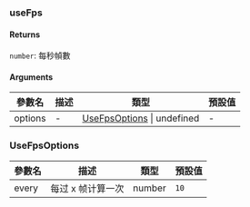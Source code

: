 ### useFps

#### Returns
`number`: 每秒幀數

#### Arguments
|參數名|描述|類型|預設值|
|---|---|---|---|
|options|-|[UseFpsOptions](#UseFpsOptions) \| undefined |-|

### UseFpsOptions

|參數名|描述|類型|預設值|
|---|---|---|---|
|every|每过 x 帧计算一次|number |`10`|